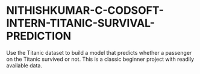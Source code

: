 # NITHISHKUMAR-C-CODSOFT-INTERN-TITANIC-SURVIVAL-PREDICTION
Use the Titanic dataset to build a model that predicts whether a passenger on the Titanic survived or not. This is a classic beginner project with readily available data.
